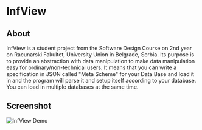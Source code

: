 # InfView

## About
InfView is a student project from the Software Design Course on 2nd year on Racunarski Fakultet, University Union in Belgrade, Serbia.
Its purpose is to provide an abstraction with data manipulation to make data manipulation easy for ordinary/non-technical users.
It means that you can write a specification in JSON called "Meta Scheme" for your Data Base and load it in and the program will parse it and setup itself according to your database.
You can load in multiple databases at the same time.

## Screenshot
![InfView Demo](demo.png)
